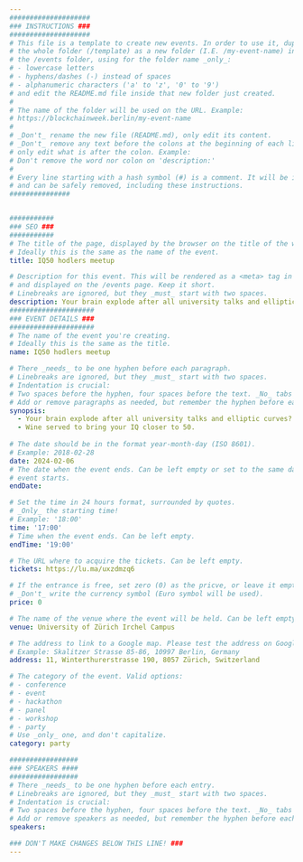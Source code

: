 ```yaml
---
####################
### INSTRUCTIONS ###
####################
# This file is a template to create new events. In order to use it, duplicate
# the whole folder (/template) as a new folder (I.E. /my-event-name) inside of
# the /events folder, using for the folder name _only_:
# - lowercase letters
# - hyphens/dashes (-) instead of spaces
# - alphanumeric characters ('a' to 'z', '0' to '9')
# and edit the README.md file inside that new folder just created.
#
# The name of the folder will be used on the URL. Example:
# https://blockchainweek.berlin/my-event-name
#
# _Don't_ rename the new file (README.md), only edit its content.
# _Don't_ remove any text before the colons at the beginning of each line,
# only edit what is after the colon. Example:
# Don't remove the word nor colon on 'description:'
#
# Every line starting with a hash symbol (#) is a comment. It will be ignored
# and can be safely removed, including these instructions.
###############


###########
### SEO ###
###########
# The title of the page, displayed by the browser on the title of the window.
# Ideally this is the same as the name of the event.
title: IQ50 hodlers meetup

# Description for this event. This will be rendered as a <meta> tag in the HTML,
# and displayed on the /events page. Keep it short.
# Linebreaks are ignored, but they _must_ start with two spaces.
description: Your brain explode after all university talks and elliptic curves? No worry join IQ50 meetup and be rich. Wine served to bring your IQ closer to 50.
#####################
### EVENT DETAILS ###
#####################
# The name of the event you're creating.
# Ideally this is the same as the title.
name: IQ50 hodlers meetup

# There _needs_ to be one hyphen before each paragraph.
# Linebreaks are ignored, but they _must_ start with two spaces.
# Indentation is crucial:
# Two spaces before the hyphen, four spaces before the text. _No_ tabs allowed.
# Add or remove paragraphs as needed, but remember the hyphen before each entry.
synopsis:
  - Your brain explode after all university talks and elliptic curves? No worry join IQ50 meetup and be rich.
  - Wine served to bring your IQ closer to 50.
    
# The date should be in the format year-month-day (ISO 8601).
# Example: 2018-02-28
date: 2024-02-06
# The date when the event ends. Can be left empty or set to the same day the
# event starts.
endDate: 

# Set the time in 24 hours format, surrounded by quotes.
# _Only_ the starting time!
# Example: '18:00'
time: '17:00'
# Time when the event ends. Can be left empty.
endTime: '19:00'

# The URL where to acquire the tickets. Can be left empty.
tickets: https://lu.ma/uxzdmzq6

# If the entrance is free, set zero (0) as the pricve, or leave it empty.
# _Don't_ write the currency symbol (Euro symbol will be used).
price: 0

# The name of the venue where the event will be held. Can be left empty.
venue: University of Zürich Irchel Campus

# The address to link to a Google map. Please test the address on Google Maps.
# Example: Skalitzer Strasse 85-86, 10997 Berlin, Germany
address: 11, Winterthurerstrasse 190, 8057 Zürich, Switzerland

# The category of the event. Valid options:
# - conference
# - event
# - hackathon
# - panel
# - workshop
# - party
# Use _only_ one, and don't capitalize.
category: party

#################
### SPEAKERS ####
#################
# There _needs_ to be one hyphen before each entry.
# Linebreaks are ignored, but they _must_ start with two spaces.
# Indentation is crucial:
# Two spaces before the hyphen, four spaces before the text. _No_ tabs allowed.
# Add or remove speakers as needed, but remember the hyphen before each entry.
speakers:  

### DON'T MAKE CHANGES BELOW THIS LINE! ###
---
```


<!-- ### DON'T MAKE CHANGES BELOW THIS LINE! ### -->

<Event-Content/>
